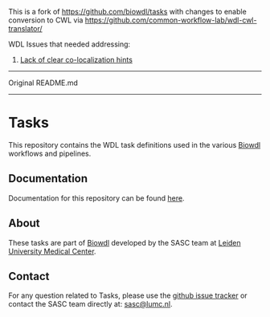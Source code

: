 This is a fork of https://github.com/biowdl/tasks with changes to enable conversion to CWL via https://github.com/common-workflow-lab/wdl-cwl-translator/

WDL Issues that needed addressing:
1. [Lack of clear co-localization hints](https://github.com/mr-c/biowdl_tasks_cwlcompat/commit/0dd4704ec8969e491e6358fe2e8283272cafde21)

----

Original README.md

----

# Tasks
This repository contains the WDL task definitions used in the various
[Biowdl](https://github.com/biowdl) workflows and pipelines.

## Documentation
Documentation for this repository can be
found [here](https://biowdl.github.io/tasks/).

## About
These tasks are part of [Biowdl](https://github.com/biowdl) developed by the
SASC team at [Leiden University Medical Center](https://www.lumc.nl/).

## Contact
<p>
  <!-- Obscure e-mail address for spammers -->
For any question related to Tasks, please use the
<a href="https://github.com/biowdl/tasks/issues">github issue tracker</a>
or contact the SASC team directly at: 
<a href="&#109;&#97;&#105;&#108;&#116;&#111;&#58;&#115;&#97;&#115;&#99;&#64;&#108;&#117;&#109;&#99;&#46;&#110;&#108;">
&#115;&#97;&#115;&#99;&#64;&#108;&#117;&#109;&#99;&#46;&#110;&#108;</a>.
</p>
